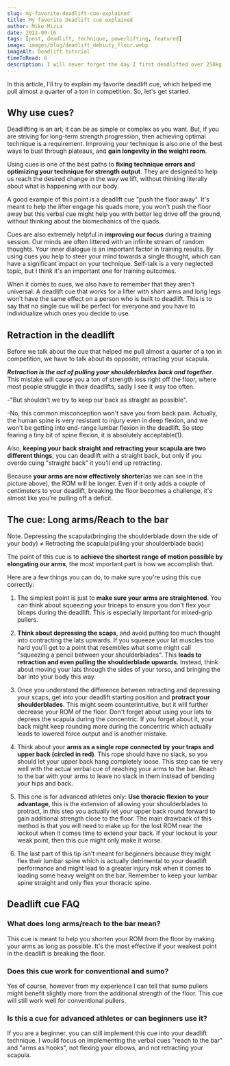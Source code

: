 ```yaml
---
slug: my-favorite-deadlift-cue-explained
title: My favorite Deadlift cue explained
author: Mike Mizia
date: 2022-09-16
tags: [post, deadlift, technique, powerlifting, featured]
image: images/blog/deadlift_debiuty_floor.webp
imageAlt: Deadlift tutorial
timeToRead: 6
description: I will never forget the day I first deadlifted over 250kg, amazing feeling. At the time, one specific cue has helped me with deadlift progression and today I'll try to teach you how to use it.
---
```


In this article, I'll try to explain my favorite deadlift cue, which helped me pull almost a quarter of a ton in competition. So, let's get started.

## Why use cues?

Deadlifting is an art, it can be as simple or complex as you want. But, if you are striving for long-term strength progression, then achieving optimal technique is a requirement. Improving your technique is also one of the best ways to bust through plateaus, and **gain longevity in the weight room**.

Using cues is one of the best paths to **fixing technique errors and optimizing your technique for strength output**. They are designed to help us reach the desired change in the way we lift, without thinking literally about what is happening with our body.

A good example of this point is a deadlift cue "push the floor away". It's meant to help the lifter engage his quads more, you won't push the floor away but this verbal cue might help you with better leg drive off the ground, without thinking about the biomechanics of the quads.

Cues are also extremely helpful in **improving our focus** during a training session. Our minds are often littered with an infinite stream of random thoughts. Your inner dialogue is an important factor in training results. By using cues you help to steer your mind towards a single thought, which can have a significant impact on your technique. Self-talk is a very neglected topic, but I think it's an important one for training outcomes.

When it comes to cues, we also have to remember that they aren't universal. A deadlift cue that works for a lifter with short arms and long legs won't have the same effect on a person who is built to deadlift. This is to say that no single cue will be perfect for everyone and you have to individualize which ones you decide to use.

## Retraction in the deadlift

Before we talk about the cue that helped me pull almost a quarter of a ton in competition, we have to talk about its opposite, retracting your scapula.

**_Retraction is the act of pulling your shoulderblades back and together_**. This mistake will cause you a ton of strength loss right off the floor, where most people struggle in their deadlifts, sadly I see it way too often.

-"But shouldn't we try to keep our back as straight as possible".

-No, this common misconception won't save you from back pain. Actually, the human spine is very resistant to injury even in deep flexion, and we won't be getting into end-range lumbar flexion in the deadlift. So stop fearing a tiny bit of spine flexion, it is absolutely acceptable(1).

Also, **keeping your back straight and retracting your scapula are two different things**, you can deadlift with a straight back, but only if you overdo cuing "straight back" it you'll end up retracting.

Because **your arms are now effectively shorter**(as we can see in the picture above), the ROM will be longer. Even if it only adds a couple of centimeters to your deadlift, breaking the floor becomes a challenge, it's almost like you're pulling off a deficit.

## The cue: Long arms/Reach to the bar

Note. Depressing the scapula(bringing the shoulderblade down the side of your body) ≠ Retracting the scapula(pulling your shoulderblade back)

The point of this cue is to **achieve the shortest range of motion possible by elongating our arms**, the most important part is how we accomplish that.

Here are a few things you can do, to make sure you're using this cue correctly:

1. The simplest point is just to **make sure your arms are straightened**. You can think about squeezing your triceps to ensure you don't flex your biceps during the deadlift. This is especially important for mixed-grip pullers.

2. **Think about depressing the scaps**, and avoid putting too much thought into contracting the lats upwards. If you squeeze your lat muscles too hard you'll get to a point that resembles what some might call "squeezing a pencil between your shoulderblades". This **leads to retraction and even pulling the shoulderblade upwards**. Instead, think about moving your lats through the sides of your torso, and bringing the bar into your body this way.

3. Once you understand the difference between retracting and depressing your scaps, get into your deadlift starting position and **protract your shoulderblades**. This might seem counterintuitive, but it will further decrease your ROM of the floor. Don't forget about using your lats to depress the scapula during the concentric. If you forget about it, your back might keep rounding more during the concentric which actually leads to lowered force output and is another mistake.

4. Think about your **arms as a single rope connected by your traps and upper back (circled in red)**. This rope should have no slack, so you should let your upper back hang completely loose. This step can tie very well with the actual verbal cue of reaching your arms to the bar. Reach to the bar with your arms to leave no slack in them instead of bending your hips and back.

5. This one is for advanced athletes only: **Use thoracic flexion to your advantage**, this is the extension of allowing your shoulderblades to protract, in this step you actually let your upper back round forward to gain additional strength close to the floor. The main drawback of this method is that you will need to make up for the lost ROM near the lockout when it comes time to extend your back. If your lockout is your weak point, then this cue might only make it worse.

6. The last part of this tip isn't meant for beginners because they might flex their lumbar spine which is actually detrimental to your deadlift performance and might lead to a greater injury risk when it comes to loading some heavy weight on the bar. Remember to keep your lumbar spine straight and only flex your thoracic spine.

## Deadlift cue FAQ

### What does long arms/reach to the bar mean?

This cue is meant to help you shorten your ROM from the floor by making your arms as long as possible. It's the most effective if your weakest point in the deadlift is breaking the floor.

### Does this cue work for conventional and sumo?

Yes of course, however from my experience I can tell that sumo pullers might benefit slightly more from the additional strength of the floor. This cue will still work well for conventional pullers.

### Is this a cue for advanced athletes or can beginners use it?

If you are a beginner, you can still implement this cue into your deadlift technique. I would focus on implementing the verbal cues "reach to the bar" and "arms as hooks", not flexing your elbows, and not retracting your scapula.
